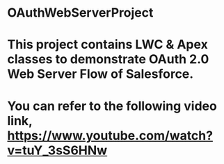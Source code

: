# OAuthWebServerProject

# This project contains LWC & Apex classes to demonstrate OAuth 2.0 Web Server Flow of Salesforce.

# You can refer to the following video link, https://www.youtube.com/watch?v=tuY_3sS6HNw